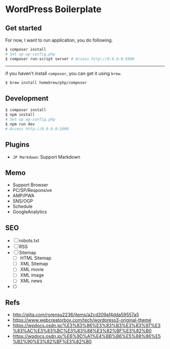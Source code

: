 # WordPress Boilerplate

## Get started

For now, I want to run application, you do following.

```sh
$ composer install
# Set up wp-config.php
$ composer run-script server # Access http://0.0.0.0:5000
```

- - -

if you haven't install `composer`, you can get it using `brew`.

```sh
$ brew install homebrew/php/composer
```

## Development

```sh
$ composer install
$ npm install
# Set up wp-config.php
$ npm run dev
# Access http://0.0.0.0:5000
```

## Plugins

- `JP Markdown`: Support Markdown

## Memo

- Support Browser
- PC/SP/Responsive
- AMP/PWA
- SNS/OGP
- Schedule
- GoogleAnalytics

## SEO

- [ ] robots.txt
- [ ] RSS
- [ ] Sitemap
  - [ ] HTML Sitemap
  - [ ] XML Sitemap
  - [ ] XML movie
  - [ ] XML image
  - [ ] XML news
- [ ] 

## Refs

- http://qiita.com/rorensu2236/items/a2cd209af4dda59557a5
- https://www.webcreatorbox.com/tech/wordpress3-original-theme
- https://wpdocs.osdn.jp/%E3%83%86%E3%83%B3%E3%83%97%E3%83%AC%E3%83%BC%E3%83%88%E3%82%BF%E3%82%B0
- https://wpdocs.osdn.jp/%E6%9D%A1%E4%BB%B6%E5%88%86%E5%B2%90%E3%82%BF%E3%82%B0
